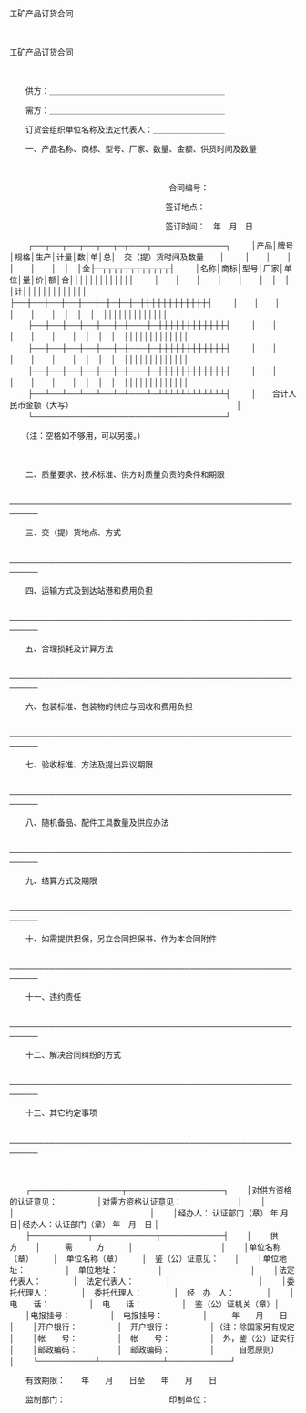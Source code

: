



工矿产品订货合同



 

　　


 工矿产品订货合同

　　

　　供方：＿＿＿＿＿＿＿＿＿＿＿＿＿＿＿＿＿＿＿＿＿＿

　　需方：＿＿＿＿＿＿＿＿＿＿＿＿＿＿＿＿＿＿＿＿＿＿

　　订货会组织单位名称及法定代表人：＿＿＿＿＿＿＿＿＿

　　一、产品名称、商标、型号、厂家、数量、金额、供货时间及数量　

　　　　　　　　　　　　　　　　　　　　

　　　　　　　　　　　　　　　　　　　　合同编号：

　　 　　　　　　　　　　　　　　　　　 签订地点：

　　 　　　　　　　　　　　　　　　　　 签订时间：　年　月　日


　　 ┌──┬──┬──┬──┬──┬─┬─┬─┬─────────────┐
　　 │产品│牌号│规格│生产│计量│数│单│总│　交（提）货时间及数量　　│
　　 │　　│　　│　　│　　│　　│　│　│金├─┬┬┬┬┬┬┬┬┬┬┬┬┤
　　 │名称│商标│型号│厂家│单位│量│价│额│合│││││││││││││
　　 │　　│　　│　　│　　│　　│　│　│　│计│││││││││││││　
　　 ├──┼──┼──┼──┼──┼─┼─┼─┼─┼┼┼┼┼┼┼┼┼┼┼┼┤
　　 │　　│　　│　　│　　│　　│　│　│　│　│││││││││││││
　　 ├──┼──┼──┼──┼──┼─┼─┼─┼─┼┼┼┼┼┼┼┼┼┼┼┼┤
　　 │　　│　　│　　│　　│　　│　│　│　│　│││││││││││││
　　 ├──┼──┼──┼──┼──┼─┼─┼─┼─┼┼┼┼┼┼┼┼┼┼┼┼┤
　　 │　　│　　│　　│　　│　　│　│　│　│　│││││││││││││
　　 ├──┼──┼──┼──┼──┼─┼─┼─┼─┼┼┼┼┼┼┼┼┼┼┼┼┤
　　 │　　│　　│　　│　　│　　│　│　│　│　│││││││││││││
　　 ├──┴──┴──┴──┴──┴─┴─┴─┴─┴┴┴┴┴┴┴┴┴┴┴┴┤
　　 │　　合计人民币金额（大写）　　　　　　　　　　　　　　　　　　　　　│
　　 └──────────────────────────────────┘
　　


　　（注：空格如不够用，可以另接。）

　　

　　二、质量要求、技术标准、供方对质量负责的条件和期限

　　───────────────────────────────────────────────────────

　　三、交（提）货地点、方式

　　───────────────────────────────────────────────────────

　　四、运输方式及到达站港和费用负担

　　───────────────────────────────────────────────────────

　　五、合理损耗及计算方法

　　───────────────────────────────────────────────────────

　　六、包装标准、包装物的供应与回收和费用负担

　　───────────────────────────────────────────────────────

　　七、验收标准、方法及提出异议期限

　　───────────────────────────────────────────────────────

　　八、随机备品、配件工具数量及供应办法

　　───────────────────────────────────────────────────────

　　九、结算方式及期限

　　───────────────────────────────────────────────────────

　　十、如需提供担保，另立合同担保书、作为本合同附件

　　───────────────────────────────────────────────────────

　　十一、违约责任

　　───────────────────────────────────────────────────────

　　十二、解决合同纠纷的方式

　　───────────────────────────────────────────────────────

　　十三、其它约定事项

　　───────────────────────────────────────────────────────

　　


　　┌────────────────┬─────────────────┐
　　│对供方资格的认证意见：　　　　　│对需方资格认证意见：　　　　　　　│
　　│　　　　　　　　　　　　　　　　│　　　　　　　　　　　　　　　　　│
　　│经办人： 认证部门（章） 年 月 日│经办人：认证部门（章） 年　月　日 │
　　├──────────┬───────────┬───────────┤
　　│　　 供　　　方　　 │　　　需　　　方　　　│　　　　　　　　　　　│
　　│单位名称（章）　　　│　单位名称（章）　　　│　鉴（公）证意见：　　│
　　│单位地址：　　　　　│　单位地址：　　　　　│　　　　　　　　　　　│
　　│法定代表人：　　　　│　法定代表人：　　　　│　　　　　　　　　　　│
　　│委托代理人：　　　　│　委托代理人：　　　　│　经　办　人：　　　　│
　　│电　　话：　　　　　│　电　　话：　　　　　│　鉴（公）证机关（章）│
　　│电报挂号：　　　　　│　电报挂号：　　　　　│　　　年　　月　　日　│
　　│开户银行：　　　　　│　开户银行：　　　　　│（注：除国家另有规定　│
　　│帐　　号：　　　　　│　帐　　号：　　　　　│　外，鉴（公）证实行　│
　　│邮政编码：　　　　　│　邮政编码：　　　　　│　　　自愿原则）　　　│
　　└──────────┴───────────┴───────────┘
　　


　　有效期限：　　年　　月　　日至　　年　　月　　日　　　　　　　　　　　

　　监制部门：　　　　　　　　　　　　　印制单位：

　　